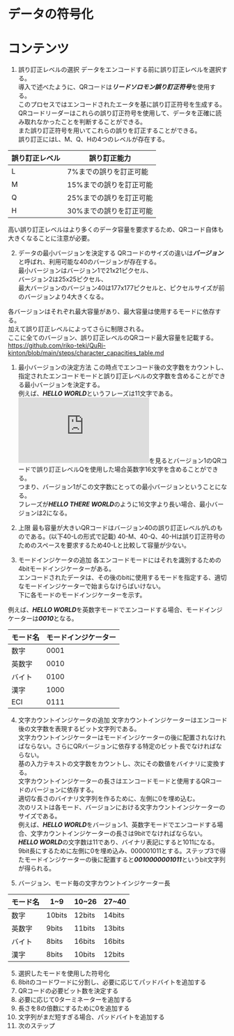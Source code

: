 # データの符号化

# コンテンツ
1. 誤り訂正レベルの選択
データをエンコードする前に誤り訂正レベルを選択する。<br>
導入で述べたように、QRコードは***リードソロモン誤り訂正符号***を使用する。<br>
このプロセスではエンコードされたエータを基に誤り訂正符号を生成する。<br>
QRコードリーダーはこれらの誤り訂正符号を使用して、データを正確に読み取れなかったことを判断することができる。<br>
また誤り訂正符号を用いてこれらの誤りを訂正することができる。<br>
誤り訂正にはL、M、Q、Hの4つのレベルが存在する。<br>

|誤り訂正レベル|誤り訂正能力|
|---|---|
|L|7%までの誤りを訂正可能|
|M|15%までの誤りを訂正可能|
|Q|25%までの誤りを訂正可能|
|H|30%までの誤りを訂正可能|

高い誤り訂正レベルはより多くのデータ容量を要求するため、QRコード自体も大きくなることに注意が必要。

2. データの最小バージョンを決定する
QRコードのサイズの違いは***バージョン***と呼ばれ、利用可能な40のバージョンが存在する。<br>
最小バージョンはバージョン1で21x21ピクセル、<br>
バージョン2は25x25ピクセル、<br>
最大バージョンのバージョン40は177x177ピクセルと、ピクセルサイズが前のバージョンより4大きくなる。<br>

各バージョンはそれぞれ最大容量があり、最大容量は使用するモードに依存する。<br>
加えて誤り訂正レベルによってさらに制限される。<br>
ここに全てのバージョン、誤り訂正レベルのQRコード最大容量を記載する。<br>
https://github.com/riko-teki/QuRi-kinton/blob/main/steps/character_capacities_table.md

  1. 最小バージョンの決定方法
  この時点でエンコード後の文字数をカウントし、指定されたエンコードモードと誤り訂正レベルの文字数を含めることができる最小バージョンを決定する。<br>
  例えば、***HELLO WORLD***というフレーズは11文字である。![文字数容量テーブル](https://github.com/riko-teki/QuRi-kinton/blob/main/steps/character_capacities_table.md)を見るとバージョン1のQRコードで誤り訂正レベルQを使用した場合英数字16文字を含めることができる。<br>
  つまり、バージョン1がこの文字数にとっての最小バージョンということになる。<br>
  フレーズが***HELLO THERE WORLD***のように16文字より長い場合、最小バージョンは2になる。<br>
  3. 上限
  最も容量が大きいQRコードはバージョン40の誤り訂正レベルがLのものである。(以下40-Lの形式で記載)
  40-M、40-Q、40-Hは誤り訂正符号のためのスペースを要求するため40-Lと比較して容量が少ない。

3. モードインジケータの追加
各エンコードモードにはそれを識別するための4bitモードインジケーターがある。<br>
エンコードされたデータは、その後のbitに使用するモードを指定する、適切なモードインジケーターで始まらなけらばいけない。<br>
下に各モードのモードインジケーターを示す。<br>

例えば、***HELLO WORLD***を英数字モードでエンコードする場合、モードインジケーターは***0010***となる。

|モード名|モードインジケーター|
|---|---|
|数字|0001|
|英数字|0010|
|バイト|0100|
|漢字|1000|
|ECI|0111|

4. 文字カウントインジケータの追加
文字カウントインジケーターはエンコード後の文字数を表現するビット文字列である。<br>
文字カウントインジケーターはモードインジケーターの後に配置されなければならない。さらにQRバージョンに依存する特定のビット長でなければならない。<br>
基の入力テキストの文字数をカウントし、次にその数値をバイナリに変換する。<br>
文字カウントインジケーターの長さはエンコードモードと使用するQRコードのバージョンに依存する。<br>
適切な長さのバイナリ文字列を作るために、左側に0を埋め込む。<br>
次のリストは各モード、バージョンにおける文字カウントインジケーターのサイズである。<br>
例えば、***HELLO WORLD***をバージョン1、英数字モードでエンコードする場合、文字カウントインジケーターの長さは9bitでなければならない。<br>
***HELLO WORLD***の文字数は11であり、バイナリ表記にすると1011になる。<br>
9bit長にするために左側に0を埋め込み、000001011とする。ステップ3で得たモードインジケーターの後に配置すると***0010000001011***というbit文字列が得られる。

  1. バージョン、モード毎の文字カウントインジケーター長
  
  |モード名|1\~9|10\~26|27\~40|
  |---|---|---|---|
  |数字|10bits|12bits|14bits|
  |英数字|9bits|11bits|13bits|
  |バイト|8bits|16bits|16bits|
  |漢字|8bits|10bits|12bits|

5. 選択したモードを使用した符号化
6. 8bitのコードワードに分割し、必要に応じてパッドバイトを追加する
  1. QRコードの必要ビット数を決定する
  2. 必要に応じて0ターミネーターを追加する
  3. 長さを8の倍数にするために0を追加する
  4. 文字列がまだ短すぎる場合、パッドバイトを追加する
7. 次のステップ
